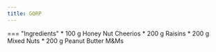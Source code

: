 ```yaml
---
title: GORP
---
```


=== "Ingredients"
    * 100 g Honey Nut Cheerios
    * 200 g Raisins
    * 200 g Mixed Nuts
    * 200 g Peanut Butter M&Ms
